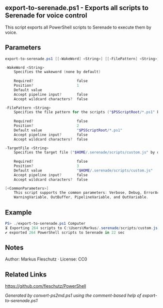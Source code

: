 ## export-to-serenade.ps1 - Exports all scripts to Serenade for voice control

This script exports all PowerShell scripts to Serenade to execute them by voice.

## Parameters
```powershell
export-to-serenade.ps1 [[-WakeWord] <String>] [[-FilePattern] <String>] [[-TargetFile] <String>] [<CommonParameters>]

-WakeWord <String>
    Specifies the wakeword (none by default)
    
    Required?                    false
    Position?                    1
    Default value                
    Accept pipeline input?       false
    Accept wildcard characters?  false

-FilePattern <String>
    Specifies the file pattern for the scripts ("$PSScriptRoot/*.ps1" by default)
    
    Required?                    false
    Position?                    2
    Default value                "$PSScriptRoot/*.ps1"
    Accept pipeline input?       false
    Accept wildcard characters?  false

-TargetFile <String>
    Specifies the target file ("$HOME/.serenade/scripts/custom.js" by default)
    
    Required?                    false
    Position?                    3
    Default value                "$HOME/.serenade/scripts/custom.js"
    Accept pipeline input?       false
    Accept wildcard characters?  false

[<CommonParameters>]
    This script supports the common parameters: Verbose, Debug, ErrorAction, ErrorVariable, WarningAction, 
    WarningVariable, OutBuffer, PipelineVariable, and OutVariable.
```

## Example
```powershell
PS> ./export-to-serenade.ps1 Computer
⏳ Exporting 264 scripts to C:\Users\Markus/.serenade/scripts/custom.js...
✔️ exported 264 PowerShell scripts to Serenade in 22 sec

```

## Notes
Author: Markus Fleschutz · License: CC0

## Related Links
https://github.com/fleschutz/PowerShell

*Generated by convert-ps2md.ps1 using the comment-based help of export-to-serenade.ps1*
